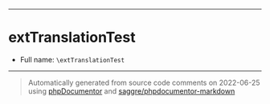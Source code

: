 ***

# extTranslationTest

* Full name: `\extTranslationTest`

***
> Automatically generated from source code comments on 2022-06-25 using [phpDocumentor](http://www.phpdoc.org/) and [saggre/phpdocumentor-markdown](https://github.com/Saggre/phpDocumentor-markdown)
